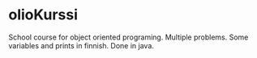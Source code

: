 # olioKurssi
School course for object oriented programing. Multiple problems. Some variables and prints in finnish. Done in java.
